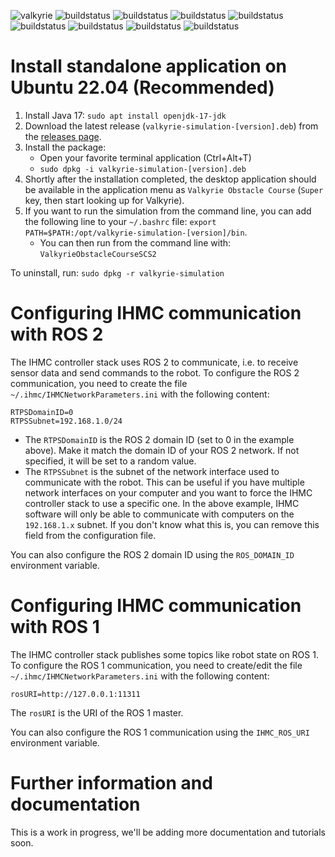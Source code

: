 ![valkyrie](https://maven-badges.herokuapp.com/maven-central/us.ihmc/valkyrie/badge.svg?style=plastic)
![buildstatus](https://github.com/ihmcrobotics/valkyrie/actions/workflows/main-GradleCI-fast.yml/badge.svg)
![buildstatus](https://github.com/ihmcrobotics/valkyrie/actions/workflows/main-GradleCI-controller-api.yml/badge.svg)
![buildstatus](https://github.com/ihmcrobotics/valkyrie/actions/workflows/main-GradleCI-controller-api-2.yml/badge.svg)
![buildstatus](https://github.com/ihmcrobotics/valkyrie/actions/workflows/main-GradleCI-humanoid-flat-ground.yml/badge.svg)
![buildstatus](https://github.com/ihmcrobotics/valkyrie/actions/workflows/main-GradleCI-humanoid-obstacle.yml/badge.svg)
![buildstatus](https://github.com/ihmcrobotics/valkyrie/actions/workflows/main-GradleCI-humanoid-push-recovery.yml/badge.svg)
![buildstatus](https://github.com/ihmcrobotics/valkyrie/actions/workflows/main-GradleCI-humanoid-rough-terrain.yml/badge.svg)
![buildstatus](https://github.com/ihmcrobotics/valkyrie/actions/workflows/main-GradleCI-humanoid-toolbox.yml/badge.svg)

# Install standalone application on Ubuntu 22.04 (Recommended)

1. Install Java 17: `sudo apt install openjdk-17-jdk`
2. Download the latest release (`valkyrie-simulation-[version].deb`) from the [releases page](https://github.com/ihmcrobotics/valkyrie/releases).
3. Install the package:
    - Open your favorite terminal application (Ctrl+Alt+T)
    - `sudo dpkg -i valkyrie-simulation-[version].deb`
4. Shortly after the installation completed, the desktop application should be available in the application menu as `Valkyrie Obstacle Course` (`Super` key,
   then
   start looking up for Valkyrie).
5. If you want to run the simulation from the command line, you can add the following line to your `~/.bashrc`
   file: `export PATH=$PATH:/opt/valkyrie-simulation-[version]/bin`.
    - You can then run from the command line with: `ValkyrieObstacleCourseSCS2`

To uninstall, run: `sudo dpkg -r valkyrie-simulation`

# Configuring IHMC communication with ROS 2

The IHMC controller stack uses ROS 2 to communicate, i.e. to receive sensor data and send commands to the robot.
To configure the ROS 2 communication, you need to create the file `~/.ihmc/IHMCNetworkParameters.ini` with the following content:

```
RTPSDomainID=0
RTPSSubnet=192.168.1.0/24
```

- The `RTPSDomainID` is the ROS 2 domain ID (set to 0 in the example above).
  Make it match the domain ID of your ROS 2 network.
  If not specified, it will be set to a random value.
- The `RTPSSubnet` is the subnet of the network interface used to communicate with the robot.
  This can be useful if you have multiple network interfaces on your computer and you want to force the IHMC controller stack to use a specific one.
  In the above example, IHMC software will only be able to communicate with computers on the `192.168.1.x` subnet.
  If you don't know what this is, you can remove this field from the configuration file.

You can also configure the ROS 2 domain ID using the `ROS_DOMAIN_ID` environment variable.

# Configuring IHMC communication with ROS 1

The IHMC controller stack publishes some topics like robot state on ROS 1.
To configure the ROS 1 communication, you need to create/edit the file `~/.ihmc/IHMCNetworkParameters.ini` with the following content:

```
rosURI=http://127.0.0.1:11311
```

The `rosURI` is the URI of the ROS 1 master.

You can also configure the ROS 1 communication using the `IHMC_ROS_URI` environment variable.

# Further information and documentation

This is a work in progress, we'll be adding more documentation and tutorials soon.